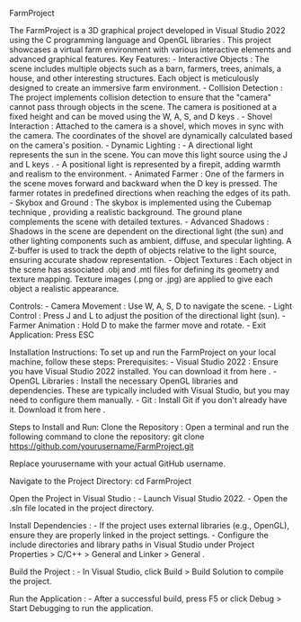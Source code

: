FarmProject 

The FarmProject  is a 3D graphical project developed in Visual Studio 2022  using the C programming language  and OpenGL libraries . This project showcases a virtual farm environment with various interactive elements and advanced graphical features. 
Key Features: 
    - Interactive Objects : The scene includes multiple objects such as a barn, farmers, trees, animals, a house, and other interesting structures. Each object is meticulously designed to create an immersive farm environment.
    - Collision Detection : The project implements collision detection to ensure that the "camera" cannot pass through objects in the scene. The camera is positioned at a fixed height and can be moved using the W, A, S, and D keys .
    - Shovel Interaction : Attached to the camera is a shovel, which moves in sync with the camera. The coordinates of the shovel are dynamically calculated based on the camera's position.
    - Dynamic Lighting : 
        - A directional light  represents the sun in the scene. You can move this light source using the J and L keys .
        - A positional light  is represented by a firepit, adding warmth and realism to the environment.
    - Animated Farmer : One of the farmers in the scene moves forward and backward when the D key  is pressed. The farmer rotates in predefined directions when reaching the edges of its path.
    - Skybox and Ground : The skybox is implemented using the Cubemap technique , providing a realistic background. The ground plane complements the scene with detailed textures.
    - Advanced Shadows : Shadows in the scene are dependent on the directional light (the sun) and other lighting components such as ambient, diffuse, and specular lighting. A Z-buffer  is used to track the depth of objects relative to the light source, ensuring accurate shadow representation.
    - Object Textures : Each object in the scene has associated .obj and .mtl files for defining its geometry and texture mapping. Texture images (.png or .jpg) are applied to give each object a realistic appearance.
     
Controls: 
    - Camera Movement : Use W, A, S, D  to navigate the scene.
    - Light Control : Press J  and L  to adjust the position of the directional light (sun).
    - Farmer Animation : Hold D  to make the farmer move and rotate.
    - Exit Application: Press ESC

Installation Instructions:
To set up and run the FarmProject  on your local machine, follow these steps: 
Prerequisites: 
    - Visual Studio 2022 : Ensure you have Visual Studio 2022 installed. You can download it from here .
    - OpenGL Libraries : Install the necessary OpenGL libraries and dependencies. These are typically included with Visual Studio, but you may need to configure them manually.
    - Git : Install Git if you don't already have it. Download it from here .
     
Steps to Install and Run:
    Clone the Repository :
    Open a terminal and run the following command to clone the repository: git clone https://github.com/yourusername/FarmProject.git
 
Replace yourusername with your actual GitHub username. 

Navigate to the Project Directory: cd FarmProject
 
Open the Project in Visual Studio : 
    - Launch Visual Studio 2022.
    - Open the .sln file located in the project directory.
     
Install Dependencies : 
    - If the project uses external libraries (e.g., OpenGL), ensure they are properly linked in the project settings.
    - Configure the include directories and library paths in Visual Studio under Project Properties > C/C++ > General  and Linker > General .
     
Build the Project : 
    - In Visual Studio, click Build > Build Solution  to compile the project.
     
Run the Application : 
    - After a successful build, press F5  or click Debug > Start Debugging  to run the application.
     
     

